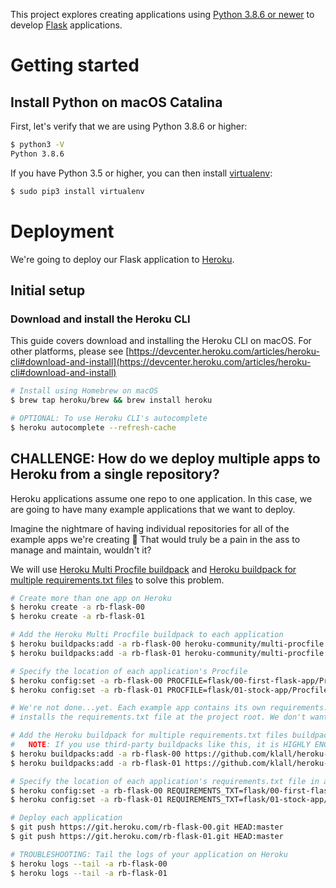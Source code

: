 This project explores creating applications using [Python 3.8.6 or newer](https://www.python.org) to develop [Flask](https://flask.palletsprojects.com/en/1.1.x/) applications.

# Getting started

## Install Python on macOS Catalina

First, let's verify that we are using Python 3.8.6 or higher:

```sh
$ python3 -V
Python 3.8.6
```

If you have Python 3.5 or higher, you can then install [virtualenv](https://virtualenv.pypa.io/en/latest/):

```sh
$ sudo pip3 install virtualenv
```

# Deployment

We're going to deploy our Flask application to [Heroku](https://www.heroku.com).

## Initial setup

### Download and install the Heroku CLI

This guide covers download and installing the Heroku CLI on macOS. For other platforms, please see [https://devcenter.heroku.com/articles/heroku-cli#download-and-install](https://devcenter.heroku.com/articles/heroku-cli#download-and-install)

```sh
# Install using Homebrew on macOS
$ brew tap heroku/brew && brew install heroku

# OPTIONAL: To use Heroku CLI's autocomplete
$ heroku autocomplete --refresh-cache
```

## CHALLENGE: How do we deploy multiple apps to Heroku from a single repository?

Heroku applications assume one repo to one application. In this case, we are going to have many example applications that we want to deploy.

Imagine the nightmare of having individual repositories for all of the example apps we're creating 🤯 That would truly be a pain in the ass to manage and maintain, wouldn't it?

We will use [Heroku Multi Procfile buildpack](https://elements.heroku.com/buildpacks/heroku/heroku-buildpack-multi-procfile) and [Heroku buildpack for multiple requirements.txt files](https://github.com/klall/heroku-buildpack-multi-requirements.txt) to solve this problem.

```sh
# Create more than one app on Heroku
$ heroku create -a rb-flask-00
$ heroku create -a rb-flask-01

# Add the Heroku Multi Procfile buildpack to each application
$ heroku buildpacks:add -a rb-flask-00 heroku-community/multi-procfile
$ heroku buildpacks:add -a rb-flask-01 heroku-community/multi-procfile

# Specify the location of each application's Procfile
$ heroku config:set -a rb-flask-00 PROCFILE=flask/00-first-flask-app/Procfile
$ heroku config:set -a rb-flask-01 PROCFILE=flask/01-stock-app/Procfile

# We're not done...yet. Each example app contains its own requirements.txt. Even with the buildpack installed (above), Heroku only
# installs the requirements.txt file at the project root. We don't want that. Let's add another buildpack.

# Add the Heroku buildpack for multiple requirements.txt files buildpack to each application
#   NOTE: If you use third-party buildpacks like this, it is HIGHLY ENCOURAGED that you fork and have your own copy in case it all goes away.
$ heroku buildpacks:add -a rb-flask-00 https://github.com/klall/heroku-buildpack-multi-requirements.txt
$ heroku buildpacks:add -a rb-flask-01 https://github.com/klall/heroku-buildpack-multi-requirements.txt

# Specify the location of each application's requirements.txt file in a REQUIREMENTS_TXT configuration setting
$ heroku config:set -a rb-flask-00 REQUIREMENTS_TXT=flask/00-first-flask-app/requirements.txt
$ heroku config:set -a rb-flask-01 REQUIREMENTS_TXT=flask/01-stock-app/requirements.txt

# Deploy each application
$ git push https://git.heroku.com/rb-flask-00.git HEAD:master
$ git push https://git.heroku.com/rb-flask-01.git HEAD:master

# TROUBLESHOOTING: Tail the logs of your application on Heroku
$ heroku logs --tail -a rb-flask-00
$ heroku logs --tail -a rb-flask-01
```
